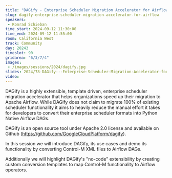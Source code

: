 ```yaml
---
title: "DAGify - Enterprise Scheduler Migration Accelerator for Airflow"
slug: dagify-enterprise-scheduler-migration-accelerator-for-airflow
speakers:
 - Konrad Schieban
time_start: 2024-09-12 11:30:00
time_end: 2024-09-12 11:55:00
room: California West
track: Community
day: 20243
timeslot: 90
gridarea: "6/3/7/4"
images: 
 - /images/sessions/2024/dagify.jpg
slides: 2024/78-DAGify---Enterprise-Scheduler-Migration-Accelerator-for-Airflow.pdf
video: 
---
```


DAGify is a highly extensible, template driven, enterprise scheduler migration accelerator that helps organizations speed up their migration to Apache Airflow. While DAGify does not claim to migrate 100% of existing scheduler functionality it aims to heavily reduce the manual effort it takes for developers to convert their enterprise scheduler formats into Python Native Airflow DAGs.
 
DAGify is an open source tool under Apache 2.0 license and available on Github (https://github.com/GoogleCloudPlatform/dagify).
 
In this session we will introduce DAGify, its use cases and demo its functionality by converting Control-M XML files to Airflow DAGs.
 
Additionally we will highlight DAGify's "no-code" extensibility by creating custom conversion templates to map Control-M functionality to Airflow operators.